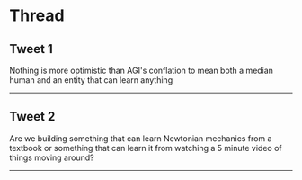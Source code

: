 # Thread

## Tweet 1

Nothing is more optimistic than AGI's conflation to mean both a median human and an entity that can learn anything

---

## Tweet 2

Are we building something that can learn Newtonian mechanics from a textbook or something that can learn it from watching a 5 minute video of things moving around?

---

